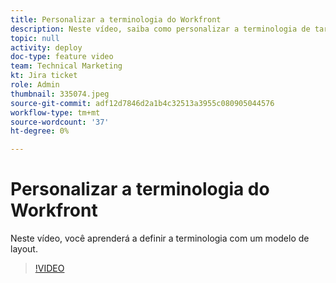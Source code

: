 ```yaml
---
title: Personalizar a terminologia do Workfront
description: Neste vídeo, saiba como personalizar a terminologia de tarefas, projetos e outros itens usando modelos de layout.
topic: null
activity: deploy
doc-type: feature video
team: Technical Marketing
kt: Jira ticket
role: Admin
thumbnail: 335074.jpeg
source-git-commit: adf12d7846d2a1b4c32513a3955c080905044576
workflow-type: tm+mt
source-wordcount: '37'
ht-degree: 0%

---
```


# Personalizar a terminologia do Workfront

Neste vídeo, você aprenderá a definir a terminologia com um modelo de layout.

>[!VIDEO](https://video.tv.adobe.com/v/335074/?quality=12)
